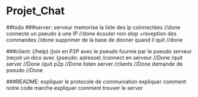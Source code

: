 # Projet_Chat


##todo
   ###server:
        serveur memorise la liste des ip coinnectées    //done
        connecte un pseudo à une IP                     //done
        écouter non stop +reveption des commandes       //done
        supprimer de la base de donner quand il quit    //done
        



   ###client:
        (/help)
        /join en P2P avec le pseudo fournie par le pseudo serveur (reçoit un dico avec {pseudo: adresse)
        /connect en serveur      //Done
        /quit server             //Done
        /quit p2p                //Done
        listen server /clients   //Done
        demande de pseudo        //Done


   ###README:
         expliquer le protocole de communiation
         expliquer comment notre code marche
         expliquer comment trouver le server

